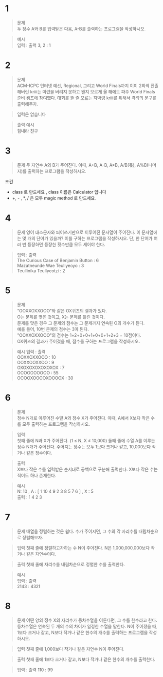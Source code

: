 # 1
> 문제 <br>
두 정수 A와 B를 입력받은 다음, A-B를 출력하는 프로그램을 작성하시오.

> 예시 <br>
입력 : 출력
3, 2  : 1


# 2
> 문제 <br>
ACM-ICPC 인터넷 예선, Regional, 그리고 World Finals까지 이미 2회씩 진출해버린 kriii는 미련을 버리지 못하고 왠지 모르게 올 해에도 파주 World Finals 준비 캠프에 참여했다.
대회를 뜰 줄 모르는 지박령 kriii를 위해서 격려의 문구를 출력해주자.

> 입력은 없습니다 <br>


> 출력 예시 <br>
힘내라 친구

# 3
> 문제 두 자연수 A와 B가 주어진다. 이때, A+B, A-B, A*B, A/B(몫), A%B(나머지)를 출력하는 프로그램을 작성하시오.


조건
- class 로 만드세요 , class 이름은 Calculator 입니다
- +, - , *, / 은 모두 magic method 로 만드세요.


# 4
> 문제
영어 대소문자와 띄어쓰기만으로 이루어진 문자열이 주어진다. 이 문자열에는 몇 개의 단어가 있을까? 이를 구하는 프로그램을 작성하시오. 단, 한 단어가 여러 번 등장하면 등장한 횟수만큼 모두 세어야 한다.

> 입력 : 출력 <br>
The Curious Case of Benjamin Button : 6 <br>
Mazatneunde Wae Teullyeoyo : 3 <br>
Teullinika Teullyeotzi : 2 <br>


# 5
> 문제 <br>
"OOXXOXXOOO"와 같은 OX퀴즈의 결과가 있다.<br>
 O는 문제를 맞은 것이고, X는 문제를 틀린 것이다. <br>
 문제를 맞은 경우 그 문제의 점수는 그 문제까지 연속된 O의 개수가 된다. <br>
 예를 들어, 10번 문제의 점수는 3이 된다.<br>
 "OOXXOXXOOO"의 점수는 1+2+0+0+1+0+0+1+2+3 = 10점이다.<br>
OX퀴즈의 결과가 주어졌을 때, 점수를 구하는 프로그램을 작성하시오.


> 예시 입력 : 출력 <br>
OOXXOXXOOO : 10 <br>
OOXXOOXXOO : 9 <br>
OXOXOXOXOXOXOX : 7 <br>
OOOOOOOOOO : 55 <br>
OOOOXOOOOXOOOOX : 30 <br>


# 6
> 문제<br>
 정수 N개로 이루어진 수열 A와 정수 X가 주어진다. 이때, A에서 X보다 작은 수를 모두 출력하는 프로그램을 작성하시오.

> 입력<br>
첫째 줄에 N과 X가 주어진다. (1 ≤ N, X ≤ 10,000)
둘째 줄에 수열 A를 이루는 정수 N개가 주어진다. 주어지는 정수는 모두 1보다 크거나 같고, 10,000보다 작거나 같은 정수이다.


> 출력<br>
X보다 작은 수를 입력받은 순서대로 공백으로 구분해 출력한다. X보다 작은 수는 적어도 하나 존재한다.

> 예시<br>
N: 10  , A : [ 1 10 4 9 2 3 8 5 7 6 ] , X : 5 <br>
출력 : 1 4 2 3 <br>


# 7
> 문제
배열을 정렬하는 것은 쉽다. 수가 주어지면, 그 수의 각 자리수를 내림차순으로 정렬해보자.

> 입력
첫째 줄에 정렬하고자하는 수 N이 주어진다. N은 1,000,000,000보다 작거나 같은 자연수이다.

> 출력
첫째 줄에 자리수를 내림차순으로 정렬한 수를 출력한다.


> 예시 <br>
입력 : 출력 <br>
2143 : 4321 <br>



# 8
> 문제
어떤 양의 정수 X의 자리수가 등차수열을 이룬다면, 그 수를 한수라고 한다. 등차수열은 연속된 두 개의 수의 차이가 일정한 수열을 말한다. N이 주어졌을 때, 1보다 크거나 같고, N보다 작거나 같은 한수의 개수를 출력하는 프로그램을 작성하시오.

> 입력
첫째 줄에 1,000보다 작거나 같은 자연수 N이 주어진다.


> 출력
첫째 줄에 1보다 크거나 같고, N보다 작거나 같은 한수의 개수를 출력한다.


> 입력 : 출력
110 : 99
